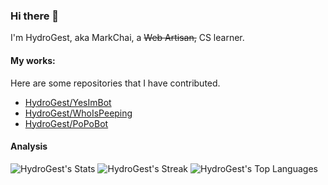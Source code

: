 ### Hi there 👋

I'm HydroGest, aka MarkChai, a ~~Web Artisan,~~ CS learner.

#### My works:
Here are some repositories that I have contributed.

- [HydroGest/YesImBot](HydroGest/YesImBot)
- [HydroGest/WhoIsPeeping](HydroGest/WhoIsPeeping)
- [HydroGest/PoPoBot](HydroGest/PopoBot)

#### Analysis

![HydroGest's Stats](https://github-readme-stats.vercel.app/api?username=HydroGest&theme=vue&show_icons=true&hide_border=true&count_private=true) ![HydroGest's Streak](https://github-readme-streak-stats.herokuapp.com/?user=HydroGest&theme=vue&hide_border=true) ![HydroGest's Top Languages](https://github-readme-stats.vercel.app/api/top-langs/?username=HydroGest&theme=vue&show_icons=true&hide_border=true&layout=compact)


